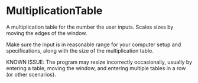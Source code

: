 # MultiplicationTable
A multiplication table for the number the user inputs. Scales sizes by moving the edges of the window.

Make sure the input is in reasonable range for your computer setup and specifications, along with the size of the multiplication table.

KNOWN ISSUE: The program may resize incorrectly occasionally, usually by entering a table, moving the window, and entering multiple tables in a row (or other scenarios).
